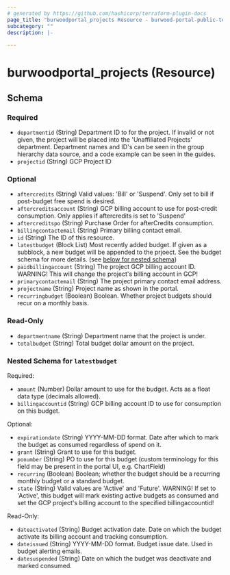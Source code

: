 ```yaml
---
# generated by https://github.com/hashicorp/terraform-plugin-docs
page_title: "burwoodportal_projects Resource - burwood-portal-public-terraform-provider"
subcategory: ""
description: |-
  
---
```


# burwoodportal_projects (Resource)





<!-- schema generated by tfplugindocs -->
## Schema

### Required

- `departmentid` (String) Department ID to for the project. If invalid or not given, the project will be placed into the 'Unaffiliated Projects' department. Department names and ID's can be seen in the group hierarchy data source, and a code example can be seen in the guides.
- `projectid` (String) GCP Project ID

### Optional

- `aftercredits` (String) Valid values: 'Bill' or 'Suspend'. Only set to bill if post-budget free spend is desired.
- `aftercreditsaccount` (String) GCP billing account to use for post-credit consumption. Only applies if aftercredits is set to 'Suspend'
- `aftercreditspo` (String) Purchase Order for afterCredits consumption.
- `billingcontactemail` (String) Primary billing contact email.
- `id` (String) The ID of this resource.
- `latestbudget` (Block List) Most recently added budget. If given as a subblock, a new budget will be appended to the prjoect. See the budget schema for more details. (see [below for nested schema](#nestedblock--latestbudget))
- `paidbillingaccount` (String) The project GCP billing account ID. WARNING! This will change the project's billing account in GCP!
- `primarycontactemail` (String) The project primary contact email address.
- `projectname` (String) Project name  as shown in the portal.
- `recurringbudget` (Boolean) Boolean. Whether project budgets should recur on a monthly basis.

### Read-Only

- `departmentname` (String) Department name that the project is under.
- `totalbudget` (String) Total budget dollar amount on the project.

<a id="nestedblock--latestbudget"></a>
### Nested Schema for `latestbudget`

Required:

- `amount` (Number) Dollar amount to use for the budget. Acts as a float data type (decimals allowed).
- `billingaccountid` (String) GCP billing account ID to use for consumption on this budget.

Optional:

- `expirationdate` (String) YYYY-MM-DD format. Date after which to mark the budget as consumed regardless of spend on it.
- `grant` (String) Grant to use for this budget.
- `ponumber` (String) PO to use for this budget (custom terminology for this field may be present in the portal UI, e.g. ChartField)
- `recurring` (Boolean) Boolean; whether the budget should be a recurring monthly budget or a standard budget.
- `state` (String) Valid values are 'Active' and 'Future'. WARNING! If set to 'Active', this budget will mark existing active budgets as consumed and set the GCP project's billing account to the specified billingaccountid!

Read-Only:

- `dateactivated` (String) Budget activation date. Date on which the budget activate its billing account and tracking consumption.
- `dateissued` (String) YYYY-MM-DD format. Budget issue date. Used in budget alerting emails.
- `datesuspended` (String) Date on which the budget was deactivate and marked consumed.


